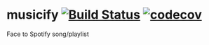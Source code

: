 # musicify [![Build Status](https://travis-ci.org/simeg/musicify.svg?branch=master)](https://travis-ci.org/simeg/musicify) [![codecov](https://codecov.io/gh/simeg/musicify/branch/master/graph/badge.svg)](https://codecov.io/gh/simeg/musicify)
Face to Spotify song/playlist
